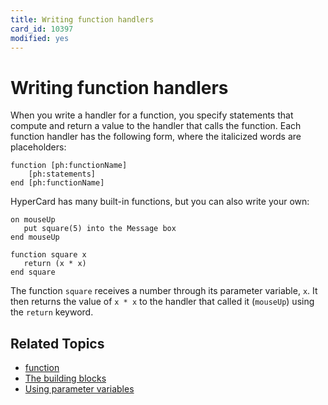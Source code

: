 ```yaml
---
title: Writing function handlers
card_id: 10397
modified: yes
---
```


# Writing function handlers

When you write a handler for a function, you specify statements that compute and return a value to the handler that calls the function. Each function handler has the following form, where the italicized words are placeholders:

```
function [ph:functionName]
    [ph:statements]
end [ph:functionName]
```

HyperCard has many built-in functions, but you can also write your own:

```
on mouseUp
   put square(5) into the Message box
end mouseUp

function square x
   return (x * x)
end square
```

The function `square` receives a number through its parameter variable, `x`.  It then returns the value of `x * x` to the handler that called it (`mouseUp`) using the `return` keyword.

## Related Topics

* [function](/HyperTalkReference/keywords/function)
* [The building blocks](/HyperTalkReference/hypertalkbasics/The-building-blocks)
* [Using parameter variables](/HyperTalkReference/hypertalkbasics/Using-parameter-variables)
